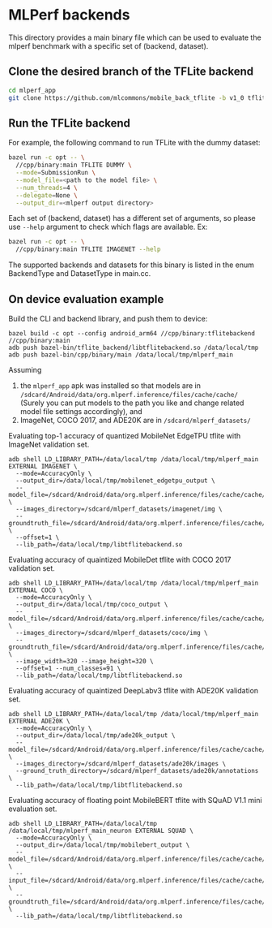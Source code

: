 # MLPerf backends

This directory provides a main binary file which can be used to evaluate the
mlperf benchmark with a specific set of (backend, dataset).

## Clone the desired branch of the TFLite backend

```bash
cd mlperf_app
git clone https://github.com/mlcommons/mobile_back_tflite -b v1_0 tflite_backend
```

## Run the TFLite backend

For example, the following command to run TFLite with the dummy dataset:

```bash
bazel run -c opt -- \
  //cpp/binary:main TFLITE DUMMY \
  --mode=SubmissionRun \
  --model_file=<path to the model file> \
  --num_threads=4 \
  --delegate=None \
  --output_dir=<mlperf output directory>
```

Each set of (backend, dataset) has a different set of arguments, so please use
`--help` argument to check which flags are available. Ex:

```bash
bazel run -c opt -- \
  //cpp/binary:main TFLITE IMAGENET --help
```

The supported backends and datasets for this binary is listed in the enum
BackendType and DatasetType in main.cc.

## On device evaluation example

Build the CLI and backend library, and push them to device:

```shell
bazel build -c opt --config android_arm64 //cpp/binary:tflitebackend //cpp/binary:main
adb push bazel-bin/tflite_backend/libtflitebackend.so /data/local/tmp
adb push bazel-bin/cpp/binary/main /data/local/tmp/mlperf_main
```

Assuming

1. the `mlperf_app` apk was installed so that models are in
   `/sdcard/Android/data/org.mlperf.inference/files/cache/cache/`
   (Surely you can put models to the path you like and change related model
   file settings accordingly), and
2. ImageNet, COCO 2017, and ADE20K are in `/sdcard/mlperf_datasets/`

Evaluating top-1 accuracy of quantized MobileNet EdgeTPU tflite with ImageNet validation set.

```shell
adb shell LD_LIBRARY_PATH=/data/local/tmp /data/local/tmp/mlperf_main EXTERNAL IMAGENET \
  --mode=AccuracyOnly \
  --output_dir=/data/local/tmp/mobilenet_edgetpu_output \
  --model_file=/sdcard/Android/data/org.mlperf.inference/files/cache/cache/mobilenet_edgetpu_224_1.0_uint8.tflite \
  --images_directory=/sdcard/mlperf_datasets/imagenet/img \
  --groundtruth_file=/sdcard/Android/data/org.mlperf.inference/files/cache/cache/imagenet_val_full.txt \
  --offset=1 \
  --lib_path=/data/local/tmp/libtflitebackend.so
```

Evaluating accuracy of quaintized MobileDet tflite with COCO 2017 validation set.

```shell
adb shell LD_LIBRARY_PATH=/data/local/tmp /data/local/tmp/mlperf_main EXTERNAL COCO \
  --mode=AccuracyOnly \
  --output_dir=/data/local/tmp/coco_output \
  --model_file=/sdcard/Android/data/org.mlperf.inference/files/cache/cache/mobiledet_qat.tflite \
  --images_directory=/sdcard/mlperf_datasets/coco/img \
  --groundtruth_file=/sdcard/Android/data/org.mlperf.inference/files/cache/cache/coco_val_full.pbtxt \
  --image_width=320 --image_height=320 \
  --offset=1 --num_classes=91 \
  --lib_path=/data/local/tmp/libtflitebackend.so
```

Evaluating accuracy of quaintized DeepLabv3 tflite with ADE20K validation set.

```shell
adb shell LD_LIBRARY_PATH=/data/local/tmp /data/local/tmp/mlperf_main EXTERNAL ADE20K \
  --mode=AccuracyOnly \
  --output_dir=/data/local/tmp/ade20k_output \
  --model_file=/sdcard/Android/data/org.mlperf.inference/files/cache/cache/deeplabv3_mnv2_ade20k_uint8.tflite \
  --images_directory=/sdcard/mlperf_datasets/ade20k/images \
  --ground_truth_directory=/sdcard/mlperf_datasets/ade20k/annotations \
  --lib_path=/data/local/tmp/libtflitebackend.so
```

Evaluating accuracy of floating point MobileBERT tflite with SQuAD V1.1 mini evaluation set.

```shell
adb shell LD_LIBRARY_PATH=/data/local/tmp /data/local/tmp/mlperf_main_neuron EXTERNAL SQUAD \
  --mode=AccuracyOnly \
  --output_dir=/data/local/tmp/mobilebert_output \
  --model_file=/sdcard/Android/data/org.mlperf.inference/files/cache/cache/mobilebert_float_384_gpu.tflite \
  --input_file=/sdcard/Android/data/org.mlperf.inference/files/cache/cache/squad_eval_mini.tfrecord \
  --groundtruth_file=/sdcard/Android/data/org.mlperf.inference/files/cache/cache/squad_groundtruth.tfrecord \
  --lib_path=/data/local/tmp/libtflitebackend.so
```
